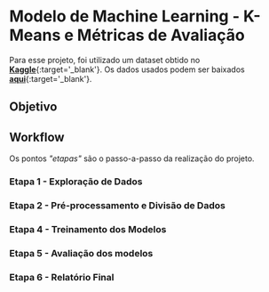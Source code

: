# Modelo de Machine Learning - K-Means e Métricas de Avaliação

Para esse projeto, foi utilizado um dataset obtido no [**Kaggle**](https://kaggle.com){:target='_blank'}.
Os dados usados podem ser baixados [**aqui**](){:target='_blank'}.

## Objetivo



## Workflow

Os pontos *"etapas"* são o passo-a-passo da realização do projeto.

### Etapa 1 - Exploração de Dados



### Etapa 2 - Pré-processamento e Divisão de Dados



### Etapa 4 - Treinamento dos Modelos



### Etapa 5 - Avaliação dos modelos



### Etapa 6 - Relatório Final


